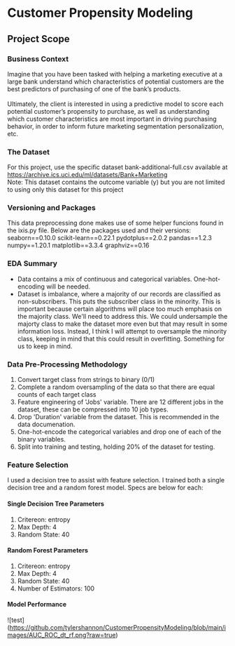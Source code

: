 # Customer Propensity Modeling

## Project Scope

### Business Context
Imagine that you have been tasked with helping a marketing executive at a large bank understand
which characteristics of potential customers are the best predictors of purchasing of one of the bank’s
products.
<br>
<br>
Ultimately, the client is interested in using a predictive model to score each potential customer’s
propensity to purchase, as well as understanding which customer characteristics are most important in
driving purchasing behavior, in order to inform future marketing segmentation personalization, etc.

### The Dataset
For this project, use the specific dataset bank-additional-full.csv available at https://archive.ics.uci.edu/ml/datasets/Bank+Marketing
<br>
Note: This dataset contains the outcome variable (y) but you are not limited to using only this dataset
for this project

### Versioning and Packages
This data preprocessing done makes use of some helper funcions found in the ixis.py file.
Below are the packages used and their versions:
seaborn==0.10.0
scikit-learn==0.22.1
pydotplus==2.0.2
pandas==1.2.3
numpy==1.20.1
matplotlib==3.3.4
graphviz==0.16

### EDA Summary
* Data contains a mix of continuous and categorical variables. One-hot-encoding will be needed.
* Dataset is imbalance, where a majority of our records are classified as non-subscribers. This puts the subscriber class in the minority. This is important because certain algorithms will place too much emphasis on the majority class. We'll need to address this. We could undersample the majorty class to make the dataset more even but that may result in some information loss. Instead, I think I will attempt to oversample the minority class, keeping in mind that this could result in overfitting. Something for us to keep in mind.

### Data Pre-Processing Methodology

1. Convert target class from strings to binary (0/1)
2. Complete a random oversampling of the data so that there are equal counts of each target class
3. Feature engineering of 'Jobs' variable. There are 12 different jobs in the dataset, these can be compressed into 10 job types.
4. Drop 'Duration' variable from the dataset. This is recommended in the data documenation.
5. One-hot-encode the categorical variables and drop one of each of the binary variables.
6. Split into training and testing, holding 20% of the dataset for testing.

### Feature Selection
I used a decision tree to assist with feature selection. I trained both a single decision tree and a random forest model. Specs are below for each:

#### Single Decision Tree Parameters
1. Critereon: entropy
2. Max Depth: 4
3. Random State: 40

#### Random Forest Parameters
1. Critereon: entropy
2. Max Depth: 4
3. Random State: 40
4. Number of Estimators: 100

#### Model Performance
![test]
(https://github.com/tylershannon/CustomerPropensityModeling/blob/main/images/AUC_ROC_dt_rf.png?raw=true)
